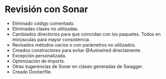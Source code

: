 # Revisión con Sonar

- Eliminado código comentado.
- Eliminadas clases no utilizadas.
- Cambiados directorios para que coincidan con los paquetes. Todos en minúsculas para mayor consistencia.
- Revisados métodos vacíos o con parámetros no utilizados.
- Creados constructores para evitar @Autowired directamente.
- Excepción personalizada.
- Optimización de imports.
- Otras sugerencias de Sonar en clases generadas de Swagger.
- Creado Dockerfile.
